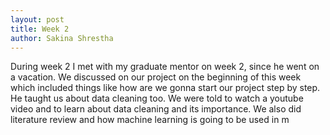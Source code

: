 ```yaml
---
layout: post
title: Week 2
author: Sakina Shrestha
---
```


During week 2
I met with my graduate mentor on week 2, since he went on a vacation. We discussed on our project on the beginning of this week which included things like how are we gonna start our project step by step. He taught us about data cleaning too. We were told to watch a youtube video and to learn about data cleaning and its importance. We also did literature review and how machine learning is going to be used in m
